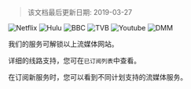 > 该文档最后更新日期: 2019-03-27

![Netflix](https://nico.cafe/img/netflix.png) 
![Hulu](https://nico.cafe/img/hulu.png)
![BBC](https://nico.cafe/img/bbc.png) 
![TVB](https://nico.cafe/img/tvb.png)
![Youtube](https://nico.cafe/img/youtube.png)
![DMM](https://nico.cafe/img/dmm.png)

我们的服务可解锁以上流媒体网站。

详细的线路支持，您可在`已订阅列表`中查看。

在订阅新服务时，您可以看到不同计划支持的流媒体服务。
